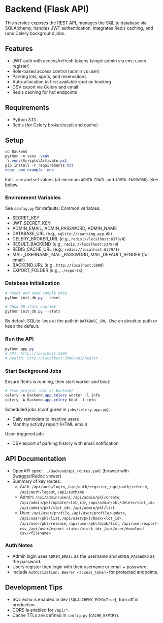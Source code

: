 # Backend (Flask API)

This service exposes the REST API, manages the SQLite database via SQLAlchemy, handles JWT authentication, integrates Redis caching, and runs Celery background jobs.

## Features

- JWT auth with access/refresh tokens (single admin via env; users register)
- Role-based access control (admin vs user)
- Parking lots, spots, and reservations
- Auto-allocation to first available spot on booking
- CSV export via Celery and email
- Redis caching for hot endpoints

## Requirements

- Python 3.13
- Redis (for Celery broker/result and cache)

## Setup

```powershell
cd Backend
python -m venv .venv
.\.venv\Scripts\Activate.ps1
pip install -r requirements.txt
copy .env.example .env
```

Edit `.env` and set values (at minimum `ADMIN_EMAIL` and `ADMIN_PASSWORD`). See below.

### Environment Variables

See `config.py` for defaults. Common variables:

- SECRET_KEY
- JWT_SECRET_KEY
- ADMIN_EMAIL, ADMIN_PASSWORD, ADMIN_NAME
- DATABASE_URL (e.g., `sqlite:///parking_app.db`)
- CELERY_BROKER_URL (e.g., `redis://localhost:6379/0`)
- RESULT_BACKEND (e.g., `redis://localhost:6379/0`)
- REDIS_CACHE_URL (e.g., `redis://localhost:6379/1`)
- MAIL_USERNAME, MAIL_PASSWORD, MAIL_DEFAULT_SENDER (for email)
- BACKEND_URL (e.g., `http://localhost:5000`)
- EXPORT_FOLDER (e.g., `./exports`)

### Database Initialization

```powershell
# Reset and seed sample data
python init_db.py --reset

# Show DB stats anytime
python init_db.py --stats
```

By default SQLite lives at the path in `DATABASE_URL`. Use an absolute path or keep the default.

### Run the API

```powershell
python app.py
# API: http://localhost:5000
# Health: http://localhost:5000/api/health
```

### Start Background Jobs

Ensure Redis is running, then start worker and beat:

```powershell
# From project root or Backend/
celery -A Backend.app.celery worker -l info
celery -A Backend.app.celery beat -l info
```

Scheduled jobs (configured in `jobs/celery_app.py`):
- Daily reminders to inactive users
- Monthly activity report (HTML email)

User-triggered job:
- CSV export of parking history with email notification

## API Documentation

- OpenAPI spec: `../Backend/api_routes.yaml` (browse with Swagger/Redoc viewer)
- Summary of key routes:
  - Auth: `/api/auth/login`, `/api/auth/register`, `/api/auth/refresh`, `/api/auth/logout`, `/api/auth/me`
  - Admin: `/api/admin/users`, `/api/admin/pkl/create`, `/api/admin/pkl/update/<lot_id>`, `/api/admin/pkl/delete/<lot_id>`, `/api/admin/pkl/<lot_id>`, `/api/admin/pkl/list`
  - User: `/api/user/profile`, `/api/user/profile/update`, `/api/user/pkl/list`, `/api/user/pkl/book/<lot_id>`, `/api/user/pkl/release`, `/api/user/pkl/book/list`, `/api/user/export-csv`, `/api/user/export-status/<task_id>`, `/api/user/download-csv/<filename>`

### Auth Notes

- Admin login uses `ADMIN_EMAIL` as the username and `ADMIN_PASSWORD` as the password.
- Users register then login with their username or email + password.
- Include `Authorization: Bearer <access_token>` for protected endpoints.

## Development Tips

- SQL echo is enabled in dev (`SQLALCHEMY_ECHO=True`); turn off in production.
- CORS is enabled for `/api/*`.
- Cache TTLs are defined in `config.py` (`CACHE_EXPIRY`).
